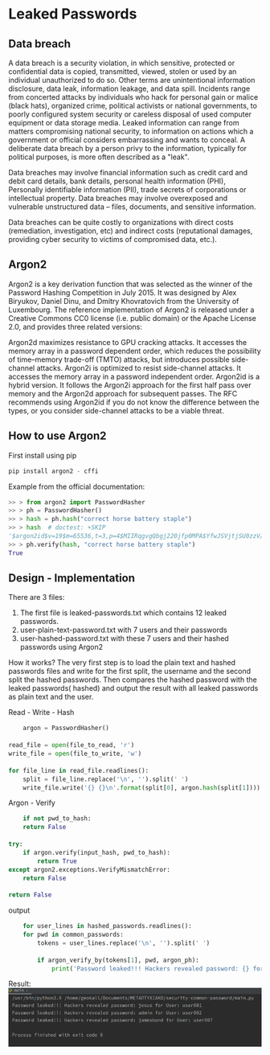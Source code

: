 # Leaked Passwords

## Data breach

A data breach is a security violation, in which sensitive, protected or confidential data is copied, transmitted,
viewed, stolen or used by an individual unauthorized to do so. Other terms are unintentional information disclosure,
data leak, information leakage, and data spill. Incidents range from concerted attacks by individuals who hack for
personal gain or malice (black hats), organized crime, political activists or national governments, to poorly configured
system security or careless disposal of used computer equipment or data storage media. Leaked information can range from
matters compromising national security, to information on actions which a government or official considers embarrassing
and wants to conceal. A deliberate data breach by a person privy to the information, typically for political purposes,
is more often described as a "leak".

Data breaches may involve financial information such as credit card and debit card details, bank details, personal
health information (PHI), Personally identifiable information (PII), trade secrets of corporations or intellectual
property. Data breaches may involve overexposed and vulnerable unstructured data – files, documents, and sensitive
information.

Data breaches can be quite costly to organizations with direct costs (remediation, investigation, etc) and indirect
costs (reputational damages, providing cyber security to victims of compromised data, etc.).

## Argon2

Argon2 is a key derivation function that was selected as the winner of the Password Hashing Competition in July 2015. It
was designed by Alex Biryukov, Daniel Dinu, and Dmitry Khovratovich from the University of Luxembourg. The reference
implementation of Argon2 is released under a Creative Commons CC0 license (i.e. public domain) or the Apache License
2.0, and provides three related versions:

Argon2d maximizes resistance to GPU cracking attacks. It accesses the memory array in a password dependent order, which
reduces the possibility of time–memory trade-off (TMTO) attacks, but introduces possible side-channel attacks. Argon2i
is optimized to resist side-channel attacks. It accesses the memory array in a password independent order. Argon2id is a
hybrid version. It follows the Argon2i approach for the first half pass over memory and the Argon2d approach for
subsequent passes. The RFC recommends using Argon2id if you do not know the difference between the types, or you
consider side-channel attacks to be a viable threat.

## How to use Argon2

First install using pip

```python
pip install argon2 - cffi
```

Example from the official documentation:

```python
>> > from argon2 import PasswordHasher
>> > ph = PasswordHasher()
>> > hash = ph.hash("correct horse battery staple")
>> > hash  # doctest: +SKIP
'$argon2id$v=19$m=65536,t=3,p=4$MIIRqgvgQbgj220jfp0MPA$YfwJSVjtjSU0zzV/P3S9nnQ/USre2wvJMjfCIjrTQbg'
>> > ph.verify(hash, "correct horse battery staple")
True
```

## Design - Implementation

There are 3 files:

1) The first file is leaked-passwords.txt which contains 12 leaked passwords.
2) user-plain-text-password.txt with 7 users and their passwords
3) user-hashed-password.txt with these 7 users and their hashed passwords using Argon2

How it works? The very first step is to load the plain text and hashed passwords files and write for the first split,
the username and the second split the hashed passwords. Then compares the hashed password with the leaked passwords(
hashed) and output the result with all leaked passwords as plain text and the user.

Read - Write - Hash

```python
    argon = PasswordHasher()

read_file = open(file_to_read, 'r')
write_file = open(file_to_write, 'w')

for file_line in read_file.readlines():
    split = file_line.replace('\n', '').split(' ')
    write_file.write('{} {}\n'.format(split[0], argon.hash(split[1])))
```

Argon - Verify

```python
    if not pwd_to_hash:
    return False

try:
    if argon.verify(input_hash, pwd_to_hash):
        return True
except argon2.exceptions.VerifyMismatchError:
    return False

return False
```

output

```python
    for user_lines in hashed_passwords.readlines():
    for pwd in common_passwords:
        tokens = user_lines.replace('\n', '').split(' ')

        if argon_verify_by(tokens[1], pwd, argon_ph):
            print('Password leaked!!! Hackers revealed password: {} for User: {}'.format(pwd, tokens[0]))
```

Result:
![Screenshot](images/leaked.png)


